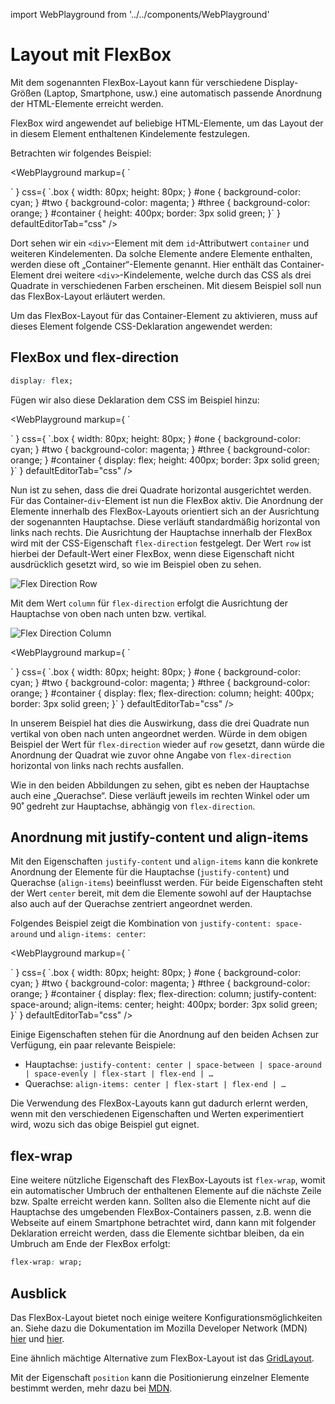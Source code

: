 import WebPlayground from '../../components/WebPlayground'

# Layout mit FlexBox

Mit dem sogenannten FlexBox-Layout kann für verschiedene
Display-Größen (Laptop, Smartphone, usw.) eine automatisch passende
Anordnung der HTML-Elemente erreicht werden.

FlexBox wird angewendet auf beliebige HTML-Elemente, um das Layout der
in diesem Element enthaltenen Kindelemente festzulegen.

Betrachten wir folgendes Beispiel:

<WebPlayground 
  markup={
`<div id="container">
  <div id="one" class="box"></div>
  <div id="two" class="box"></div>
  <div id="three" class="box"></div>
</div>`    
  } 
  css={
`.box { 
  width: 80px;
  height: 80px;
}
#one { background-color: cyan; }
#two { background-color: magenta; }
#three { background-color: orange; }
#container {
  height: 400px;
  border: 3px solid green;
}`    
  } 
  defaultEditorTab="css"
/>


Dort sehen wir ein `<div>`-Element mit dem `id`-Attributwert `container`
und weiteren Kindelementen.
Da solche Elemente andere Elemente enthalten, werden diese oft „Container“-Elemente
genannt. Hier enthält das Container-Element drei weitere `<div>`-Kindelemente,
welche durch das CSS als drei Quadrate in verschiedenen Farben erscheinen. Mit
diesem Beispiel soll nun das FlexBox-Layout erläutert werden.

Um das FlexBox-Layout für das Container-Element zu aktivieren, muss auf dieses
Element folgende CSS-Deklaration angewendet werden:

## FlexBox und flex-direction

```css
display: flex;
```

Fügen wir also diese Deklaration dem CSS im Beispiel hinzu:

<WebPlayground 
  markup={
`<div id="container">
  <div id="one" class="box"></div>
  <div id="two" class="box"></div>
  <div id="three" class="box"></div>
</div>`    
  } 
  css={
`.box { 
  width: 80px;
  height: 80px;
}
#one { background-color: cyan; }
#two { background-color: magenta; }
#three { background-color: orange; }
#container {
  display: flex;
  height: 400px;
  border: 3px solid green;
}`    
  } 
  defaultEditorTab="css"
/>


Nun ist zu sehen, dass die drei Quadrate horizontal ausgerichtet werden.
Für das Container-`div`-Element ist nun die FlexBox aktiv. Die Anordnung
der Elemente innerhalb des FlexBox-Layouts orientiert sich an der Ausrichtung
der sogenannten Hauptachse. Diese verläuft standardmäßig horizontal von
links nach rechts. Die Ausrichtung der Hauptachse innerhalb der FlexBox
wird mit der CSS-Eigenschaft `flex-direction` festgelegt. Der Wert `row`
ist hierbei der Default-Wert einer FlexBox, wenn diese Eigenschaft nicht
ausdrücklich gesetzt wird, so wie im Beispiel oben zu sehen.

![Flex Direction Row](../../images/css/flex-direction-row.png)

Mit dem Wert `column` für `flex-direction` erfolgt die Ausrichtung der
Hauptachse von oben nach unten bzw. vertikal.

![Flex Direction Column](../../images/css/flex-direction-column.png)

<WebPlayground 
  markup={
`<div id="container">
  <div id="one" class="box"></div>
  <div id="two" class="box"></div>
  <div id="three" class="box"></div>
</div>`    
  } 
  css={
`.box { 
  width: 80px;
  height: 80px;
}
#one { background-color: cyan; }
#two { background-color: magenta; }
#three { background-color: orange; }
#container {
  display: flex;
  flex-direction: column;
  height: 400px;
  border: 3px solid green;
}`    
  } 
  defaultEditorTab="css"
/>

In unserem Beispiel hat dies die Auswirkung, dass die drei Quadrate nun
vertikal von oben nach unten angeordnet werden. Würde in dem obigen
Beispiel der Wert für `flex-direction` wieder auf `row` gesetzt,
dann würde die Anordnung der Quadrat wie zuvor ohne Angabe von `flex-direction`
horizontal von links nach rechts ausfallen.

Wie in den beiden Abbildungen zu sehen, gibt es neben der Hauptachse auch eine
„Querachse“. Diese verläuft jeweils im rechten Winkel oder um 90˚ gedreht zur
Hauptachse, abhängig von `flex-direction`.

## Anordnung mit justify-content und align-items

Mit den Eigenschaften `justify-content` und `align-items` kann die konkrete
Anordnung der Elemente für die Hauptachse (`justify-content`) und Querachse
(`align-items`) beeinflusst werden. Für beide Eigenschaften steht der Wert
`center` bereit, mit dem die Elemente sowohl auf der Hauptachse also auch
auf der Querachse zentriert angeordnet werden.

Folgendes Beispiel zeigt die Kombination von `justify-content: space-around` und
`align-items: center`:

<WebPlayground 
  markup={
`<div id="container">
  <div id="one" class="box"></div>
  <div id="two" class="box"></div>
  <div id="three" class="box"></div>
</div>`    
  } 
  css={
`.box { 
  width: 80px;
  height: 80px;
}
#one { background-color: cyan; }
#two { background-color: magenta; }
#three { background-color: orange; }
#container {
  display: flex;
  flex-direction: column;
  justify-content: space-around;
  align-items: center;
  height: 400px;
  border: 3px solid green;
}`    
  } 
  defaultEditorTab="css"
/>

Einige Eigenschaften stehen für die Anordnung auf den beiden Achsen
zur Verfügung, ein paar relevante Beispiele:

- Hauptachse: `justify-content: center | space-between | space-around | space-evenly | flex-start | flex-end | …`
- Querachse: `align-items: center | flex-start | flex-end | …`

Die Verwendung des FlexBox-Layouts kann gut dadurch erlernt werden, wenn
mit den verschiedenen Eigenschaften und Werten experimentiert wird, wozu
sich das obige Beispiel gut eignet.

## flex-wrap

Eine weitere nützliche Eigenschaft des FlexBox-Layouts ist `flex-wrap`, womit
ein automatischer Umbruch der enthaltenen Elemente auf die nächste Zeile bzw.
Spalte erreicht werden kann. Sollten also die Elemente nicht auf die Hauptachse
des umgebenden FlexBox-Containers passen, z.B. wenn die Webseite auf einem
Smartphone betrachtet wird, dann kann mit folgender Deklaration erreicht werden,
dass die Elemente sichtbar bleiben,
da ein Umbruch am Ende der FlexBox erfolgt:

```css
flex-wrap: wrap;
```

## Ausblick

Das FlexBox-Layout bietet noch einige weitere Konfigurationsmöglichkeiten an. Siehe dazu die Dokumentation im Mozilla Developer Network (MDN) [hier](https://developer.mozilla.org/en-US/docs/Learn/CSS/CSS_layout/Flexbox) und [hier](https://developer.mozilla.org/en-US/docs/Web/CSS/CSS_Flexible_Box_Layout).

Eine ähnlich mächtige Alternative zum FlexBox-Layout ist das [GridLayout](https://developer.mozilla.org/en-US/docs/Web/CSS/CSS_Grid_Layout).

Mit der Eigenschaft `position` kann die Positionierung einzelner Elemente
bestimmt werden, mehr dazu bei [MDN](https://developer.mozilla.org/en-US/docs/Web/CSS/position).
